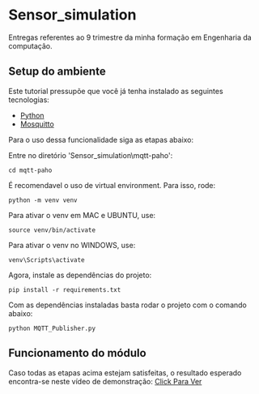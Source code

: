 # Sensor_simulation
Entregas referentes ao 9 trimestre da minha formação em Engenharia da computação. 


## Setup do ambiente 

Este tutorial pressupõe que você já tenha instalado as seguintes tecnologias: 
- [Python](https://www.python.org)
- [Mosquitto](https://mosquitto.org)

Para o uso dessa funcionalidade siga as etapas abaixo:

Entre no diretório 'Sensor_simulation\mqtt-paho':
```
cd mqtt-paho
```

É recomendavel o uso de virtual environment. Para isso, rode:
```
python -m venv venv
```

Para ativar o venv em MAC e UBUNTU, use:
```
source venv/bin/activate
```

Para ativar o venv no WINDOWS, use:
```
venv\Scripts\activate
```

Agora, instale as dependências do projeto:
```
pip install -r requirements.txt 
```

Com as dependências instaladas basta rodar o projeto com o comando abaixo:
```
python MQTT_Publisher.py
```

 ## Funcionamento do módulo 
Caso todas as etapas acima estejam satisfeitas, o resultado esperado encontra-se neste vídeo de demonstração: [Click Para Ver](https://drive.google.com/drive/folders/1mXoaW-fK-zhebGrNRBtqksd4BWKMuF36?usp=sharing)